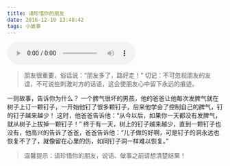 ```yaml
---
title: 请珍惜你的朋友
date: 2016-12-10 13:48:42
tags: 小故事
---
```

<audio controls autoplay src="http://m5.file.xiami.com/1/169/7169/317164/3521865_339962_l.mp3?auth_key=b8b4167f0121347582898a5328c29d7b-1482116400-0-null"></audio>
>朋友很重要，俗话说：“朋友多了，路好走！”
>切记：不可忽视朋友的友谊，不可说些刺激对方的话语，这会使朋友心中留下永远的痕迹。

一则故事，告诉你为什么？
       一个脾气很坏的男孩，他的爸爸让他每次发脾气就在树子上订一颗钉子，一开始他钉了很多颗钉子，后来他学会了控制自己的脾气，钉的钉子越来越少！
       这时，他爸爸告诉他：“从今以后，如果你一天都没有发脾气，就从树子上拔掉一颗钉子！”
       终于有一天，树上的钉子越来越少，直到一颗钉子也没有，他高兴的告诉了爸爸，爸爸告诉他：“儿子做的好啊，可是钉子的洞永远也恢复不了了，就像留在心里的伤，如同钉子洞一样难以恢复。”
>温馨提示：请珍惜你的朋友，说话、做事之前请想清楚结果！
